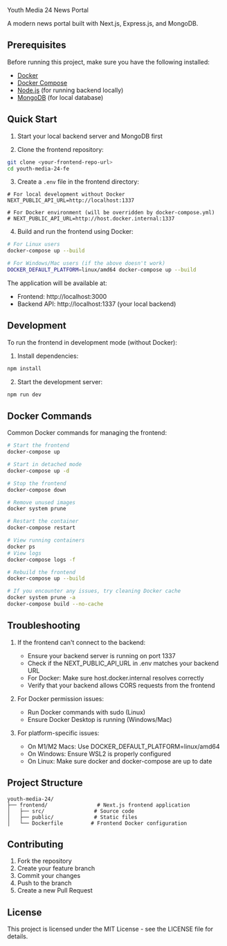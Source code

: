 Youth Media 24 News Portal

A modern news portal built with Next.js, Express.js, and MongoDB.

## Prerequisites

Before running this project, make sure you have the following installed:

- [Docker](https://docs.docker.com/get-docker/)
- [Docker Compose](https://docs.docker.com/compose/install/)
- [Node.js](https://nodejs.org/) (for running backend locally)
- [MongoDB](https://www.mongodb.com/try/download/community) (for local database)

## Quick Start

1. Start your local backend server and MongoDB first

2. Clone the frontend repository:

```bash
git clone <your-frontend-repo-url>
cd youth-media-24-fe
```

3. Create a `.env` file in the frontend directory:

```env
# For local development without Docker
NEXT_PUBLIC_API_URL=http://localhost:1337

# For Docker environment (will be overridden by docker-compose.yml)
# NEXT_PUBLIC_API_URL=http://host.docker.internal:1337
```

4. Build and run the frontend using Docker:

```bash
# For Linux users
docker-compose up --build

# For Windows/Mac users (if the above doesn't work)
DOCKER_DEFAULT_PLATFORM=linux/amd64 docker-compose up --build
```

The application will be available at:

- Frontend: http://localhost:3000
- Backend API: http://localhost:1337 (your local backend)

## Development

To run the frontend in development mode (without Docker):

1. Install dependencies:

```bash
npm install
```

2. Start the development server:

```bash
npm run dev
```

## Docker Commands

Common Docker commands for managing the frontend:

```bash
# Start the frontend
docker-compose up

# Start in detached mode
docker-compose up -d

# Stop the frontend
docker-compose down

# Remove unused images
docker system prune

# Restart the container
docker-compose restart

# View running containers
docker ps
# View logs
docker-compose logs -f

# Rebuild the frontend
docker-compose up --build

# If you encounter any issues, try cleaning Docker cache
docker system prune -a
docker-compose build --no-cache
```

## Troubleshooting

1. If the frontend can't connect to the backend:

   - Ensure your backend server is running on port 1337
   - Check if the NEXT_PUBLIC_API_URL in .env matches your backend URL
   - For Docker: Make sure host.docker.internal resolves correctly
   - Verify that your backend allows CORS requests from the frontend

2. For Docker permission issues:

   - Run Docker commands with sudo (Linux)
   - Ensure Docker Desktop is running (Windows/Mac)

3. For platform-specific issues:
   - On M1/M2 Macs: Use DOCKER_DEFAULT_PLATFORM=linux/amd64
   - On Windows: Ensure WSL2 is properly configured
   - On Linux: Make sure docker and docker-compose are up to date

## Project Structure

```
youth-media-24/
├── frontend/                # Next.js frontend application
│   ├── src/                # Source code
│   ├── public/             # Static files
│   └── Dockerfile         # Frontend Docker configuration
```

## Contributing

1. Fork the repository
2. Create your feature branch
3. Commit your changes
4. Push to the branch
5. Create a new Pull Request

## License

This project is licensed under the MIT License - see the LICENSE file for details.
